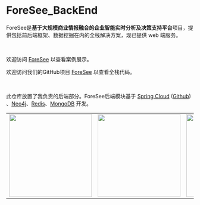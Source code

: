# ForeSee_BackEnd

ForeSee是**基于大规模商业情报融合的企业智能实时分析及决策支持平台**项目，提供包括前后端框架、数据挖掘在内的全栈解决方案，现已提供 web 端服务。

<br>

欢迎访问 [ForeSee](http://180.76.249.27/sysuforesee/foresee/#/) 以查看案例展示。

欢迎访问我们的GitHub项目 [ForeSee](https://github.com/panzy25/SYSU-ForeSee) 以查看全栈代码。

<br>

此仓库放置了我负责的后端部分。ForeSee后端模块基于 [Spring Cloud](https://spring.io/projects/spring-cloud) ([Github](https://github.com/spring-projects/spring-cloud)) 、[Neo4j](https://neo4j.com/)、[Redis](https://redis.io/)、[MongoDB](https://www.mongodb.com/cn) 开发。

<table align="center">
  <tbody>
    <tr>
      <td align="center" valign="middle">
        <a href="https://spring.io/projects/spring-cloud" target="_blank">
          <img width="222px" src="https://spring.io/images/projects/spring-cloud-81fe04ab129ab99da0e7c7115bb09920.svg">
        </a>
      </td>
      <td align="center" valign="middle">
        <a href="https://neo4j.com/" target="_blank">
          <img width="222px" src="https://dist.neo4j.com/wp-content/uploads/neo4j_logo-325x150-226x100.png">
        </a>
      </td>
      <td align="center" valign="middle">
        <a href="https://redis.io/" target="_blank">
          <img width="222px" src="https://redis.io/images/redis-white.png">
        </a>
      </td>
      <td align="center" valign="middle">
        <a href="https://www.mongodb.com/cn" target="_blank">
          <img width="222px" src="https://upload.wikimedia.org/wikipedia/commons/thumb/0/00/Mongodb.png/440px-Mongodb.png">
        </a>
      </td>
    </tr>
  </tbody>
</table>